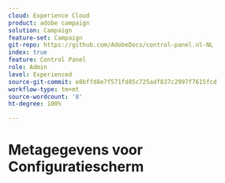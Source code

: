```yaml
---
cloud: Experience Cloud
product: adobe campaign
solution: Campaign
feature-set: Campaign
git-repo: https://github.com/AdobeDocs/control-panel.nl-NL
index: true
feature: Control Panel
role: Admin
level: Experienced
source-git-commit: e8bffd8e7f571fd85c725adf837c2997f7615fcd
workflow-type: tm+mt
source-wordcount: '8'
ht-degree: 100%

---
```



# Metagegevens voor Configuratiescherm

